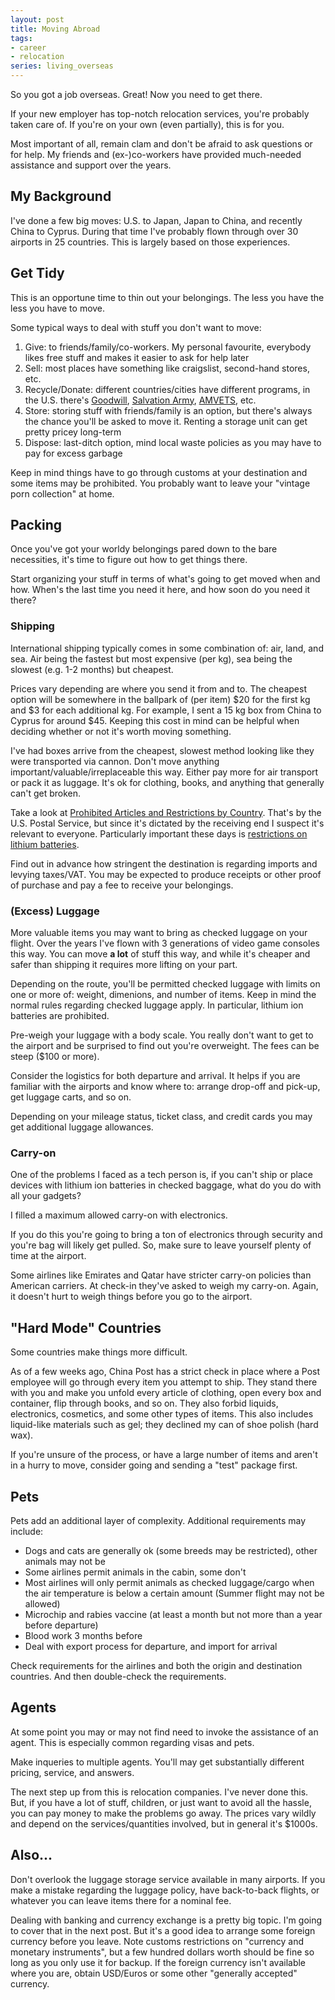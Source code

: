 ```yaml
---
layout: post
title: Moving Abroad
tags:
- career
- relocation
series: living_overseas
---
```


So you got a job overseas.  Great!  Now you need to get there.

If your new employer has top-notch relocation services, you're probably taken care of.  If you're on your own (even partially), this is for you.

Most important of all, remain clam and don't be afraid to ask questions or for help.  My friends and (ex-)co-workers have provided much-needed assistance and support over the years.

## My Background

I've done a few big moves: U.S. to Japan, Japan to China, and recently China to Cyprus.  During that time I've probably flown through over 30 airports in 25 countries.  This is largely based on those experiences.

## Get Tidy

This is an opportune time to thin out your belongings.  The less you have the less you have to move.

Some typical ways to deal with stuff you don't want to move:
1. Give: to friends/family/co-workers.  My personal favourite, everybody likes free stuff and makes it easier to ask for help later
1. Sell: most places have something like craigslist, second-hand stores, etc.
1. Recycle/Donate: different countries/cities have different programs, in the U.S. there's [Goodwill](https://www.goodwill.org/donate/donate-stuff/), [Salvation Army](https://www.salvationarmyusa.org/usn/ways-to-give/), [AMVETS](https://amvets.org/), etc.
1. Store: storing stuff with friends/family is an option, but there's always the chance you'll be asked to move it.  Renting a storage unit can get pretty pricey long-term
1. Dispose: last-ditch option, mind local waste policies as you may have to pay for excess garbage

Keep in mind things have to go through customs at your destination and some items may be prohibited.  You probably want to leave your "vintage porn collection" at home.

## Packing

Once you've got your worldy belongings pared down to the bare necessities, it's time to figure out how to get things there.

Start organizing your stuff in terms of what's going to get moved when and how.  When's the last time you need it here, and how soon do you need it there?

### Shipping

International shipping typically comes in some combination of: air, land, and sea.  Air being the fastest but most expensive (per kg), sea being the slowest (e.g. 1-2 months) but cheapest.

Prices vary depending are where you send it from and to.  The cheapest option will be somewhere in the ballpark of (per item) $20 for the first kg and $3 for each additional kg.  For example, I sent a 15 kg box from China to Cyprus for around $45.  Keeping this cost in mind can be helpful when deciding whether or not it's worth moving something.

I've had boxes arrive from the cheapest, slowest method looking like they were transported via cannon.  Don't move anything important/valuable/irreplaceable this way.  Either pay more for air transport or pack it as luggage.  It's ok for clothing, books, and anything that generally can't get broken.

Take a look at [Prohibited Articles and Restrictions by Country](https://pe.usps.com/text/imm/ab_toc.htm).  That's by the U.S. Postal Service, but since it's dictated by the receiving end I suspect it's relevant to everyone.  Particularly important these days is [restrictions on lithium batteries](https://pe.usps.com/text/imm/immc1_014.htm#ep1059904).

Find out in advance how stringent the destination is regarding imports and levying taxes/VAT.  You may be expected to produce receipts or other proof of purchase and pay a fee to receive your belongings.

### (Excess) Luggage

More valuable items you may want to bring as checked luggage on your flight.  Over the years I've flown with 3 generations of video game consoles this way.  You can move __a lot__ of stuff this way, and while it's cheaper and safer than shipping it requires more lifting on your part.

Depending on the route, you'll be permitted checked luggage with limits on one or more of: weight, dimenions, and number of items.  Keep in mind the normal rules regarding checked luggage apply.  In particular, lithium ion batteries are prohibited.

Pre-weigh your luggage with a body scale.  You really don't want to get to the airport and be surprised to find out you're overweight.  The fees can be steep ($100 or more).

Consider the logistics for both departure and arrival.  It helps if you are familiar with the airports and know where to: arrange drop-off and pick-up, get luggage carts, and so on.

Depending on your mileage status, ticket class, and credit cards you may get additional luggage allowances.

### Carry-on

One of the problems I faced as a tech person is, if you can't ship or place devices with lithium ion batteries in checked baggage, what do you do with all your gadgets?

I filled a maximum allowed carry-on with electronics.

If you do this you're going to bring a ton of electronics through security and you're bag will likely get pulled.  So, make sure to leave yourself plenty of time at the airport.

Some airlines like Emirates and Qatar have stricter carry-on policies than American carriers.  At check-in they've asked to weigh my carry-on.  Again, it doesn't hurt to weigh things before you go to the airport.

## "Hard Mode" Countries

Some countries make things more difficult.

As of a few weeks ago, China Post has a strict check in place where a Post employee will go through every item you attempt to ship.  They stand there with you and make you unfold every article of clothing, open every box and container, flip through books, and so on.  They also forbid liquids, electronics, cosmetics, and some other types of items.  This also includes liquid-like materials such as gel; they declined my can of shoe polish (hard wax).

If you're unsure of the process, or have a large number of items and aren't in a hurry to move, consider going and sending a "test" package first.

## Pets

Pets add an additional layer of complexity.  Additional requirements may include:
- Dogs and cats are generally ok (some breeds may be restricted), other animals may not be
- Some airlines permit animals in the cabin, some don't
- Most airlines will only permit animals as checked luggage/cargo when the air temperature is below a certain amount (Summer flight may not be allowed)
- Microchip and rabies vaccine (at least a month but not more than a year before departure)
- Blood work 3 months before
- Deal with export process for departure, and import for arrival

Check requirements for the airlines and both the origin and destination countries.  And then double-check the requirements.

## Agents

At some point you may or may not find need to invoke the assistance of an agent.  This is especially common regarding visas and pets.

Make inqueries to multiple agents.  You'll may get substantially different pricing, service, and answers.

The next step up from this is relocation companies.  I've never done this.  But, if you have a lot of stuff, children, or just want to avoid all the hassle, you can pay money to make the problems go away.  The prices vary wildly and depend on the services/quantities involved, but in general it's $1000s.

## Also...

Don't overlook the luggage storage service available in many airports.  If you make a mistake regarding the luggage policy, have back-to-back flights, or whatever you can leave items there for a nominal fee.

Dealing with banking and currency exchange is a pretty big topic.  I'm going to cover that in the next post.  But it's a good idea to arrange some foreign currency before you leave.  Note customs restrictions on "currency and monetary instruments", but a few hundred dollars worth should be fine so long as you only use it for backup.  If the foreign currency isn't available where you are, obtain USD/Euros or some other "generally accepted" currency.